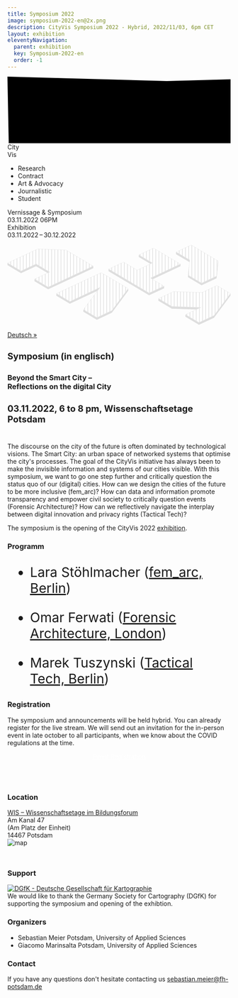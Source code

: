 ```yaml
---
title: Symposium 2022
image: symposium-2022-en@2x.png
description: CityVis Symposium 2022 - Hybrid, 2022/11/03, 6pm CET
layout: exhibition
eleventyNavigation:
  parent: exhibition
  key: Symposium-2022-en
  order: -1
---
```




<section class="section header-section">
<svg class="shape" id="shape" width="100%" height="100%">
<polygon id="shape-polygon" points="0,0 360,10 720,0 1050,5 1045,360 1040,720 1050,1055 720,1050 360,1050 10,1055 5,720 7,360" />
</svg>
<div class="header-title header-2022">
<div class="header-title-line">
City
</div>
<div class="header-title-line">
Vis
</div>
<ul class="categories">
<li class="categories-item active">Research</li>
<li class="categories-item">Contract</li>
<li class="categories-item">Art & Advocacy</li>
<li class="categories-item">Journalistic</li>
<li class="categories-item">Student</li>
</ul>

<div class="header-open">
<div class="header-open-item">
<div class="header-open-item--first">Vernissage & Symposium</div>
<div class="header-open-item--second">03.11.2022 06PM</div>
</div>
<div class="header-open-item">
<div class="header-open-item--first">Exhibition</div>
<div class="header-open-item--second">03.11.2022&thinsp;–&thinsp;30.12.2022</div>
</div>
</div>
</div>

<!-- <img class="header-image" src="./img/city-vis_visual.svg" alt="City Vis Visual"> -->
<svg id="city-vis_visual" xmlns="http://www.w3.org/2000/svg" width="9000" height="3215" viewBox="0 0 9000 3215"
xmlns:xlink="http://www.w3.org/1999/xlink">
<defs>
<polygon id="a" points=".364 845.42 1813.154 .3 1987.217 103.401 2901.782 645.111 2242.339 1531.618 1636.055 1814.277 1088.992 1490.231 1753.917 606.99 547.426 1169.45" />
<polygon id="c" points="1220.36 277.651 1815.15 .487 2904.896 645.689 1697.047 1208.533 2244.703 1532.784 1637.745 1815.636 .327 846.182 607.301 563.346 1154.879 887.534 1767.937 601.855" />
<polygon id="e" points="1755.78 282.934 2362.618 .011 2910.181 324.345 2244.052 1214.511 1637.198 1497.435 1089.651 1173.101 1696.489 890.177 542.089 848.767 .028 527.686 606.881 244.762" />
<polygon id="g" points="1220.122 .374 2368.294 44.642 3463.172 693.45 1642.871 1542.452 1089.971 1214.818 1696.749 931.812 1154.756 610.638 547.979 893.644 .501 569.216" />
<polygon id="i" points=".404 286.017 613.218 .183 1702.621 645.762 1637.244 1255.989 1030.529 1538.962 483.077 1214.553 550.89 608.995" />
</defs>
<g class="shapes" fill="none" fill-rule="evenodd">
<g class="shapes-shape" stroke="#DEDEDE" fill="#DEDEDE" transform="translate(1971.516 1111.5)">
<g transform="translate(.858)" fill="#ffffff">
<mask id="b" fill="white">
<use xlink:href="#a" />
</mask>
<path stroke-width="8.4" d="M9.35316355,845.863119 L547.660139,1164.70738 L1767.39155,596.073782 L1095.16988,1489.00825 L1636.28897,1809.53368 L2239.60261,1528.2594 L2895.62828,646.347171 L1812.91986,5.0432582 L9.35316355,845.863119 Z" />
<g stroke-width="25" transform="translate(-1.374 -.5)" mask="url(#b)" stroke-linecap="square">
<path d="M3810.5.385624488L3810.5 2821.61438M3683.5.385624488L3683.5 2821.61438M3556.5.385624488L3556.5 2821.61438M3429.5.385624488L3429.5 2821.61438M3302.5.385624488L3302.5 2821.61438M3175.5.385624488L3175.5 2821.61438M3048.5.385624488L3048.5 2821.61438M2921.5.385624488L2921.5 2821.61438M2794.5.385624488L2794.5 2821.61438M2667.5.385624488L2667.5 2821.61438M2540.5.385624488L2540.5 2821.61438M2413.5.385624488L2413.5 2821.61438M2286.5.385624488L2286.5 2821.61438M2159.5.385624488L2159.5 2821.61438M2033.5.385624488L2033.5 2821.61438M1906.5.385624488L1906.5 2821.61438M1779.5.385624488L1779.5 2821.61438M1652.5.385624488L1652.5 2821.61438M1525.5.385624488L1525.5 2821.61438M1398.5.385624488L1398.5 2821.61438M1271.5.385624488L1271.5 2821.61438M1144.5.385624488L1144.5 2821.61438M1017.5.385624488L1017.5 2821.61438M890.5.385624488L890.5 2821.61438M763.5.385624488L763.5 2821.61438M636.5.385624488L636.5 2821.61438M509.5.385624488L509.5 2821.61438M382.5.385624488L382.5 2821.61438M255.5.385624488L255.5 2821.61438M128.5.385624488L128.5 2821.61438M1.5.385624488L1.5 2821.61438" />
</g>
</g>
<path d="M1759.86127 603.358465L1658.4053 737.153955 547.218111 1255.48599 548.28601 1168.72411 1759.86127 603.358465zM548.282869 1168.72725L547.21497 1255.47343.167993886 931.458788 1.22018851 844.696908 548.282869 1168.72725zM1636.90749 1814.26823L1636.9164 1813.54418 2243.19555 1530.88734 2902.639 644.387812 2901.5711 731.149692 2242.13262 1617.63415 2242.13246 1617.64697 1635.84958 1900.28986 1635.84065 1901.01504 1088.79367 1576.98469 1089.84587 1490.23852 1636.90749 1814.26823z" />
</g>
<g class="shapes-shape" stroke="#DEDEDE" fill="#DEDEDE" transform="translate(4076.53 124.138)">
<polygon points="1769.384 601.85 1688.36 640.475 1220.754 364.467 1221.807 277.646" />
<polygon points="2906.342 645.686 2905.273 732.492 1777.42 1258.079 1698.493 1208.53" />
<g transform="translate(1.453)" fill="#ffffff">
<mask id="d" fill="white">
<use xlink:href="#c" />
</mask>
<path stroke-width="8.4" d="M1229.35267,278.09405 L1776.9299,602.297952 L1154.64485,892.27692 L607.067566,568.088698 L9.31938524,846.625349 L1637.97826,1810.89329 L2235.71107,1532.34112 L1688.05502,1208.08996 L2895.90393,645.246206 L1814.91648,5.22925092 L1229.35267,278.09405 Z" />
<g stroke-width="25" mask="url(#d)" stroke-linecap="square">
<path d="M3810.5.385624488L3810.5 2821.61438M3683.5.385624488L3683.5 2821.61438M3556.5.385624488L3556.5 2821.61438M3429.5.385624488L3429.5 2821.61438M3302.5.385624488L3302.5 2821.61438M3175.5.385624488L3175.5 2821.61438M3048.5.385624488L3048.5 2821.61438M2921.5.385624488L2921.5 2821.61438M2794.5.385624488L2794.5 2821.61438M2667.5.385624488L2667.5 2821.61438M2540.5.385624488L2540.5 2821.61438M2413.5.385624488L2413.5 2821.61438M2286.5.385624488L2286.5 2821.61438M2159.5.385624488L2159.5 2821.61438M2033.5.385624488L2033.5 2821.61438M1906.5.385624488L1906.5 2821.61438M1779.5.385624488L1779.5 2821.61438M1652.5.385624488L1652.5 2821.61438M1525.5.385624488L1525.5 2821.61438M1398.5.385624488L1398.5 2821.61438M1271.5.385624488L1271.5 2821.61438M1144.5.385624488L1144.5 2821.61438M1017.5.385624488L1017.5 2821.61438M890.5.385624488L890.5 2821.61438M763.5.385624488L763.5 2821.61438M636.5.385624488L636.5 2821.61438M509.5.385624488L509.5 2821.61438M382.5.385624488L382.5 2821.61438M255.5.385624488L255.5 2821.61438M128.5.385624488L128.5 2821.61438M1.5.385624488L1.5 2821.61438" />
</g>
</g>
<path d="M1638.13355,1902.43029 L0.723444139,932.996786 L1.79253179,846.17581 L1639.1946,1815.62958 L1638.66661,1859.14036 L1639.20246,1815.6233 L2246.16125,1532.78739 L2245.10789,1619.59265 L1638.13337,1902.44427 L1638.13355,1902.43029 Z" />
</g>
<g class="shapes-shape" stroke="#DEDEDE" fill="#DEDEDE" transform="translate(6087.764 1629.81)">
<g transform="translate(1.585)" fill="#ffffff">
<mask id="f" fill="white">
<use xlink:href="#e" />
</mask>
<path stroke-width="8.4" d="M607.745675,248.992875 L9.01682774,528.128917 L543.308487,844.60777 L1714.08883,886.60536 L1098.64031,1173.54379 L1637.43188,1492.69167 L2241.32104,1211.14981 L2904.01514,325.573896 L2362.38453,4.75355345 L1756.6447,287.165531 L607.745675,248.992875 Z" />
<g stroke-width="25" mask="url(#f)" stroke-linecap="square">
<path d="M2794.5.385624488L2794.5 2821.61438M2667.5.385624488L2667.5 2821.61438M2540.5.385624488L2540.5 2821.61438M2413.5.385624488L2413.5 2821.61438M2286.5.385624488L2286.5 2821.61438M2159.5.385624488L2159.5 2821.61438M2033.5.385624488L2033.5 2821.61438M1906.5.385624488L1906.5 2821.61438M1779.5.385624488L1779.5 2821.61438M1652.5.385624488L1652.5 2821.61438M1525.5.385624488L1525.5 2821.61438M1398.5.385624488L1398.5 2821.61438M1271.5.385624488L1271.5 2821.61438M1144.5.385624488L1144.5 2821.61438M1017.5.385624488L1017.5 2821.61438M890.5.385624488L890.5 2821.61438M763.5.385624488L763.5 2821.61438M636.5.385624488L636.5 2821.61438M509.5.385624488L509.5 2821.61438M382.5.385624488L382.5 2821.61438M255.5.385624488L255.5 2821.61438M128.5.385624488L128.5 2821.61438M1.5.385624488L1.5 2821.61438" />
</g>
</g>
<path d="M542.605948,935.591719 L0.546430095,614.527418 L1.61530496,527.684234 L543.639375,848.743253 L543.674756,845.769856 L1702.07533,889.17988 L1528.05161,970.74432 L542.605882,935.597325 Z" />
<path d="M1638.78264,1497.4237 L2245.63634,1214.51544 L2911.76544,324.349231 L2910.71228,411.192416 L2244.56746,1301.35863 L1637.73116,1584.2661 L1090.16847,1259.94075 L1091.23734,1173.09756 L1638.78255,1497.43057 Z" />
</g>
<g class="shapes-shape" stroke="#DEDEDE" fill="#DEDEDE" transform="translate(0 159.177)">
<g transform="translate(.726)" fill="#ffffff">
<mask id="h" fill="white">
<use xlink:href="#g" />
</mask>
<path stroke-width="8.4" d="M1220.97591,4.61027524 L9.48717332,569.658743 L548.212594,888.900133 L1154.98975,605.894221 L1705.73484,932.254651 L1098.95771,1215.26055 L1643.10532,1537.70885 L3454.18523,693.007172 L2367.06904,48.7974284 L1220.97591,4.61027524 Z" />
<g stroke-width="25" transform="translate(1)" mask="url(#h)" stroke-linecap="square">
<path d="M3810 0L3810 2000M3683 0L3683 2000M3556 0L3556 2000M3409 0L3409 2000M3302 0L3302 2000M3175 0L3175 2000M3048 0L3048 2000M2921 0L2921 2000M2794 0L2794 2000M2667 0L2667 2000M2540 0L2540 2000M2413 0L2413 2000M2286 0L2286 2000M2159 0L2159 2000M2033 0L2033 2000M1906 0L1906 2000M1779 0L1779 2000M1652 0L1652 2000M1525 0L1525 2000M1398 0L1398 2000M1271 0L1271 2000M1144 0L1144 2000M1017 0L1017 2000M890 0L890 2000M763 0L763 2000M636 0L636 2000M509 0L509 2000M382 0L382 2000M255 0L255 2000M128 0L128 2000M1 0L1 2000" />
</g>
</g>
<path d="M1154.42451 696.783372L547.658471 979.768383 547.658321 979.78071.164797052 655.352775 1.2335371 568.484436 548.711344 892.912372 548.296614 927.125229 548.717631 892.904512 1155.47908 609.914314 1699.64922 932.544365 1616.43819 970.320747 1154.42448 696.785797zM3463.90258 692.720623L3462.83384 779.588961 1642.53378 1628.57527 1643.60252 1541.72265 3463.90258 692.720623zM1643.59781 1541.71951L1642.52907 1628.57213 1089.64469 1300.95305 1090.69771 1214.08471 1643.59781 1541.71951z" />
</g>
<g class="shapes-shape" stroke="#DEDEDE" fill="#DEDEDE" transform="translate(6800.556)">
<polygon points="551.621 609 550.568 695.863 .067 372.869 1.135 286.022" />
<path d="M1031.25201,1538.2355 L1637.96744,1255.26224 L1637.1519,1322.52887 L1637.97059,1255.98398 L1703.34737,645.757078 L1702.27871,732.604497 L1636.90193,1342.84712 L1636.91098,1342.1113 L1030.18335,1625.09864 L1030.18347,1625.08835 L482.748627,1300.69641 L483.801571,1213.83327 L1031.25194,1538.24082 Z" />
<g transform="translate(.726)" fill="#ffffff">
<mask id="j" fill="white">
<use xlink:href="#i" />
</mask>
<path stroke-width="8.4" d="M9.42876641,286.442181 L555.36693,606.752499 L487.552787,1212.32375 L1030.76274,1534.21851 L1633.3207,1253.18431 L1698.15739,647.998699 L612.98364,4.92636972 L9.42876641,286.442181 Z" />
<g stroke-width="25" mask="url(#j)" stroke-linecap="square">
<path d="M2159.5.385624488L2159.5 2821.61438M2033.5.385624488L2033.5 2821.61438M1906.5.385624488L1906.5 2821.61438M1779.5.385624488L1779.5 2821.61438M1652.5.385624488L1652.5 2821.61438M1525.5.385624488L1525.5 2821.61438M1398.5.385624488L1398.5 2821.61438M1271.5.385624488L1271.5 2821.61438M1144.5.385624488L1144.5 2821.61438M1017.5.385624488L1017.5 2821.61438M890.5.385624488L890.5 2821.61438M763.5.385624488L763.5 2821.61438M636.5.385624488L636.5 2821.61438M509.5.385624488L509.5 2821.61438M382.5.385624488L382.5 2821.61438M255.5.385624488L255.5 2821.61438M128.5.385624488L128.5 2821.61438M1.5.385624488L1.5 2821.61438" />
</g>
</g>
</g>
</g>
</svg>

</section>

<a class="exhibition-language-link" href="/exhibitions/2022/symposium_de/">Deutsch&nbsp;&raquo;</a>

<section class="section section-info section-text">
<h4 style="font-size:20px; font-weight:bold;">Symposium (in englisch)</h4>
<h3 style="width: 100%; margin-bottom:10px; padding-bottom:0;">Beyond the Smart City – <br />Reflections on the digital City</h3>
<h4 style="font-size:20px; font-weight:bold; margin-bottom:40px; padding-top:0;">03.11.2022, 6 to 8 pm, Wissenschaftsetage Potsdam</h4>
<p>
The discourse on the city of the future is often dominated by technological visions. The Smart City: an urban space of networked systems that optimise the city's processes. The goal of the CityVis initiative has always been to make the invisible information and systems of our cities visible. With this symposium, we want to go one step further and critically question the status quo of our (digital) cities. How can we design the cities of the future to be more inclusive (fem_arc)? How can data and information promote transparency and empower civil society to critically question events (Forensic Architecture)? How can we reflectively navigate the interplay between digital innovation and privacy rights (Tactical Tech)?
</p>
<p>
The symposium is the opening of the CityVis 2022 <a href="/exhibitions/2022/en/">exhibition</a>.
</p>
<p>
<!-- short introduction -->
</p>
<h3>Programm</h3>
<ul class="workshop-section__focus-list" style="font-size:30px;">
<li class="workshop-section__focus-list-item" style="padding-right:0; padding-bottom:30px;">
<span class="workshop-section__focus-list-item--headline">Lara Stöhlmacher (<a href="http://fem-arc.net">fem_arc, Berlin</a>)</span>
</li>
<li class="workshop-section__focus-list-item" style="padding-right:0; padding-bottom:30px;">
<span class="workshop-section__focus-list-item--headline">Omar Ferwati (<a href="https://forensic-architecture.org/about/team/member/omar-ferwati">Forensic Architecture, London</a>)</span>
</li>
<li class="workshop-section__focus-list-item" style="padding-right:0;">
<span class="workshop-section__focus-list-item--headline">Marek Tuszynski (<a href="https://tacticaltech.org/marek/">Tactical Tech, Berlin</a>)</span>
</li>
</ul>
<h3>Registration</h3>
<p>
The symposium and announcements will be held hybrid. You can already register for the live stream. We will send out an invitation for the in-person event in late october to all participants, when we know about the COVID regulations at the time.
</p>
<p style="text-align:center; padding-bottom: 50px;">
<a class="upcoming-link" style="color:white;" href="https://forms.office.com/Pages/ResponsePage.aspx?id=ypiwiSJH3US1d_dWhR0cuAHiBGyHFNVLlM-aQZ5wG2xURFpSWFRYQzg3MzFOSzhPSzZIVVZVMUVUWS4u">Event Registration</a>
</p>

</section>

<section class="section section-about section-text">
<h3>Location</h3>
<div class="location">
<div class="address">
<a class="address-link" href="https://www.wis-potsdam.de/de/wis-wissenschaftsetage-im-bildungsforum">
<div class="address-name">WIS – Wissenschaftsetage im Bildungsforum</div>
</a>
<div class="address-line">Am Kanal 47</div>
<div class="address-line">(Am Platz der Einheit)</div>
<div class="address-line">14467 Potsdam</div>
</div>

</div>
</section>

<section class="section section-footer">
<div class="footer-inner" style="margin-bottom:50px;">
  <div class="map-container">
    <img class="map" src="/assets/img/exhibition-22-map-en.svg" alt="map" />
  </div>
</div>

<h3>Support</h3>
<a style="margin:50px 0 0 0;" href="https://www.dgfk.net">
<img src="/assets/img/partners/dgfk_blue.svg" style="max-width: 90%; max-height: 60px;" alt="DGfK - Deutsche Gesellschaft für Kartographie" />
</a>
<div class="logos-text">We would like to thank the Germany Society for Cartography&nbsp;(DGfK) for supporting the symposium and opening of the exhibtion.</div>

<div class="committee">
<h3>Organizers</h3>

<ul class="committee-list">
<li class="committee-list__item">
Sebastian Meier
<span class="committee-list__item--institution">
Potsdam, University of Applied Sciences
</span>
</li>
<li class="committee-list__item">
Giacomo Marinsalta
<span class="committee-list__item--institution">
Potsdam, University of Applied Sciences
</span>
</li>
</ul>
</div>

<div class="committee">
<h3>Contact</h3>
<div>
If you have any questions don't hesitate contacting us
<a href="mailto:sebastian.meier@fh-potsdam.de">
sebastian.meier@fh-potsdam.de
</a>
</div>
</div>
</section>